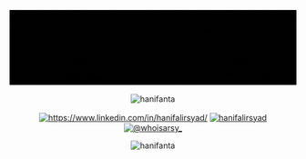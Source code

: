 <p align="center">
  <img align="center" src="https://github.com/Hanifanta/Hanifanta/blob/main/header_gh.gif" alt="hanifanta">
</p>

<p align="center">
  <img align="center" src="http://github-profile-summary-cards.vercel.app/api/cards/repos-per-language?username=Hanifanta&theme=monokai&exclude=css,html,purebasic" alt="hanifanta">
</p>

<p align="center">
  <a href="https://linkedin.com/in/https://www.linkedin.com/in/hanifalirsyad/" target="_blank"><img align="center" src="https://raw.githubusercontent.com/rahuldkjain/github-profile-readme-generator/master/src/images/icons/Social/linked-in-alt.svg" alt="https://www.linkedin.com/in/hanifalirsyad/" height="30" width="40" /></a>
  <a href="https://kaggle.com/hanifalirsyad" target="_blank"><img align="center" src="https://raw.githubusercontent.com/rahuldkjain/github-profile-readme-generator/master/src/images/icons/Social/kaggle.svg" alt="hanifalirsyad" height="30" width="40" /></a>
  <a href="https://instagram.com/whoisarsy_" target="_blank"><img align="center" src="https://raw.githubusercontent.com/rahuldkjain/github-profile-readme-generator/master/src/images/icons/Social/instagram.svg" alt="@whoisarsy_" height="30" width="40" /></a>
</p>

<p align="center"><img src="https://komarev.com/ghpvc/?username=hanifanta&label=Profile%20Views&color=yellow&style=flat" alt="hanifanta"/></p>

